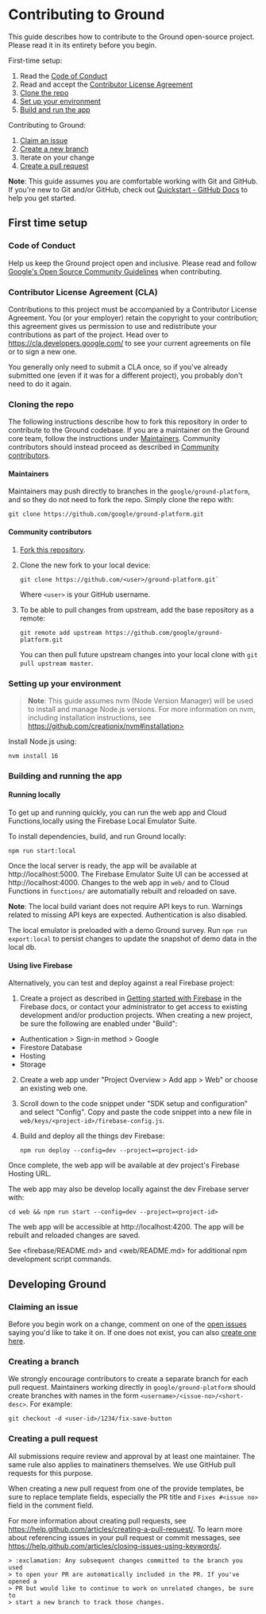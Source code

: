 # Contributing to Ground

This guide describes how to contribute to the Ground open-source project. Please read it in its entirety before you begin.

First-time setup:

1. Read the [Code of Conduct](#code-of-conduct)
2. Read and accept the [Contributor License Agreement](#contributor-license-agreement-cla)
3. [Clone the repo](#cloning-the-repo)
4. [Set up your environment](#seting-up-your-environment)
5. [Build and run the app](#building-and-running-the-app)

Contributing to Ground:

1. [Claim an issue](#claiming-an-issue)
2. [Create a new branch](#creating-a-branch)
3. Iterate on your change
4. [Create a pull request](#creating-a-pull-request)

**Note**: This guide assumes you are comfortable working with Git and GitHub. If you're new to Git and/or GitHub, check out [Quickstart - GitHub Docs](https://docs.github.com/en/get-started/quickstart) to help you get started.

## First time setup

### Code of Conduct

Help us keep the Ground project open and inclusive. Please read and follow [Google's Open Source Community Guidelines](https://opensource.google.com/conduct/) when contributing.

### Contributor License Agreement (CLA)

Contributions to this project must be accompanied by a Contributor License Agreement. You (or your employer) retain the copyright to your contribution; this agreement gives us permission to use and redistribute your contributions as part of the project. Head over to <https://cla.developers.google.com/> to see your current agreements on file or to sign a new one.

You generally only need to submit a CLA once, so if you've already submitted one (even if it was for a different project), you probably don't need to do it again.

### Cloning the repo

The following instructions describe how to fork this repository in order to contribute to the Ground codebase. If you are a maintainer on the Ground core team, follow the instructions under [Maintainers](#maintainers). Community contributors should instead proceed as described in [Community contributors](#community-contributors).

#### Maintainers

Maintainers may push directly to branches in the `google/ground-platform`, and
so they do not need to fork the repo. Simply clone the repo with:
    
```shell
git clone https://github.com/google/ground-platform.git
```

#### Community contributors

1. [Fork this repository](https://github.com/google/ground-platform/fork).

2. Clone the new fork to your local device:
    
    ```shell
    git clone https://github.com/<user>/ground-platform.git`
    ```
    
    Where `<user>` is your GitHub username.

3. To be able to pull changes from upstream, add the base repository as a remote:
    
    ```shell
    git remote add upstream https://github.com/google/ground-platform.git
    ```

   You can then pull future upstream changes into your local clone with `git pull upstream master`.

### Setting up your environment

> **Note**: This guide assumes nvm (Node Version Manager) will be used to
> install and manage Node.js versions. For more information on nvm,
> including installation instructions, see
> https://github.com/creationix/nvm#installation>

Install Node.js using:

```shell
nvm install 16
```

### Building and running the app

#### Running locally

To get up and running quickly, you can run the web app and Cloud Functions,locally using the Firebase Local Emulator Suite.

To install dependencies, build, and run Ground locally:

```shell
npm run start:local
```

Once the local server is ready, the app will be available at http://localhost:5000. The Firebase Emulator Suite UI can be accessed at http://localhost:4000. Changes to the web app in `web/` and to Cloud Functions in `functions/` are automatially rebuilt and reloaded on save.

**Note**: The local build variant does not require API keys to run. Warnings related to missing API keys are expected. Authentication is also disabled.

The local emulator is preloaded with a demo Ground survey. Run `npm run export:local` to persist changes to update the snapshot of demo data in the local db.

#### Using live Firebase

Alternatively, you can test and deploy against a real Firebase project:

1. Create a project as described in [Getting started with Firebase](https://cloud.google.com/firestore/docs/client/get-firebase) in the Firebase docs, or contact your administrator to get access to existing development and/or production projects. When creating a new project, be sure the following are enabled under "Build":

  * Authentication > Sign-in method > Google
  * Firestore Database
  * Hosting
  * Storage

2. Create a web app under "Project Overview > Add app > Web" or choose an existing web one.

3. Scroll down to the code snippet under "SDK setup and configuration" and select "Config". Copy and paste the code snippet into a new file in `web/keys/<project-id>/firebase-config.js`.

4. Build and deploy all the things dev Firebase:

    ```shell
    npm run deploy --config=dev --project=<project-id>
    ```

Once complete, the web app will be available at dev project's Firebase Hosting URL.

The web app may also be develop locally against the dev Firebase server with:

```shell
cd web && npm run start --config=dev --project=<project-id>
```

The web app will be accessible at http://localhost:4200. The app will be rebuilt and reloaded changes are saved.

See <firebase/README.md> and <web/README.md> for additional npm development script commands.
 
## Developing Ground

### Claiming an issue

Before you begin work on a change, comment on one of the [open issues](https://github.com/google/ground-platform/issues?utf8=%E2%9C%93&q=is%3Aissue+is%3Aopen) saying you'd like to take it on. If one does not exist, you can also [create one here](https://github.com/google/ground-platform/issues/new).

### Creating a branch

We strongly encourage contributors to create a separate branch for each pull request. Maintainers working directly in `google/ground-platform` should create branches with names in the form `<username>/<issue-no>/<short-desc>`. For example:

```shell
git checkout -d <user-id>/1234/fix-save-button
```

### Creating a pull request

All submissions require review and approval by at least one maintainer. The same rule also applies to mainatiners themselves. We use GitHub pull requests for this purpose.

When creating a new pull request from one of the provide templates, be sure to replace template fields, especially the PR title and `Fixes #<issue no>` field in the comment field.

For more information about creating pull requests, see <https://help.github.com/articles/creating-a-pull-request/>. To learn more about referencing issues in your pull request or commit messages, see <https://help.github.com/articles/closing-issues-using-keywords/>.

    > :exclamation: Any subsequent changes committed to the branch you used
    > to open your PR are automatically included in the PR. If you've opened a
    > PR but would like to continue to work on unrelated changes, be sure to
    > start a new branch to track those changes.
